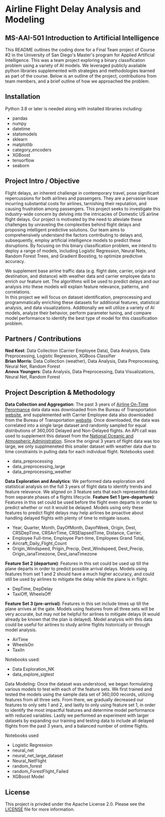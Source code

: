 # Airline Flight Delay Analysis and Modeling  
## MS-AAI-501 Introduction to Artificial Intelligence
This README outlines the coding done for a Final Team project of Course #2 in the University of San Diego's Master's program for Applied Artificial Intelligence.  This was a team project exploring a binary classification problem using a variety of AI models.  We leveraged publicly available python libraries supplemented with strategies and methodologies learned as part of the course.  Below is an outline of the project, contributions from team members, and a brief outline of how we approached the problem.

## Installation
Python 3.8 or later is needed along with installed libraries including:
* pandas
* numpy
* datetime
* statsmodels
* sklearn
* matplotlib
* category_encoders
* XGBoost
* tensorflow
* seaborn

## Project Intro / Objective
Flight delays, an inherent challenge in contemporary travel, pose significant repercussions for both airlines and passengers.  They are a pervasive issue incurring substantial costs for airlines, tarnishing their reputation, and causing frustration among passengers.  This project seeks to investigate this industry-wide concern by delving into the intricacies of Domestic US airline flight delays. Our project is motivated by the need to alleviate these challenges by unraveling the complexities behind flight delays and proposing intelligent predictive solutions.  Our team aims to comprehensively understand the factors contributing to delays and, subsequently, employ artificial intelligence models to predict these disruptions.  By focusing on this binary classification problem, we intend to deploy a range of models, including Logistic Regression, Neural Nets, Random Forest Trees, and Gradient Boosting, to optimize predictive accuracy.

We supplement base airline traffic data (e.g. flight date, carrier, origin and destination, and distance) with weather data and carrier employee data to enrich our feature set.  The algorithms will be used to predict delays and our analysis into these models will explain feature relevance, patterns, and correlations.  
In this project we will focus on dataset identification, preprocessing and programmatically enriching these datasets for additional features, statistical analysis, and data visualizations.  Additionally we will utilize a variety of AI models, analyze their behavior, perform parameter tuning, and compare model performance to identify the best type of model for this classification problem.

## Partners / Contributions
<b>Ned Kost</b>:  Data Collection (Carrier Employee Data), Data Analysis, Data Preprocessing, Logistic Regression, XGBoos Classifier  
<b>Brian Morris</b>:  Data Collection (weather), Data Analysis, Data Preprocessing, Neural Net, Random Forest  
<b>Anova Youngers</b>:  Data Analysis, Data Preprocessing, Data Visualizations, Neural Net, Random Forest  

## Project Description & Methodology
**Data Collection and Aggregation**:  The past 3 years of [Airline On-Time Perormance](https://www.transtats.bts.gov/Fields.asp?gnoyr_VQ=FGJ) data data was downloaded from the Bureau of Transportation [website](https://www.transtats.bts.gov/databases.asp?Z1qr_VQ=E&Z1qr_Qr5p=N8vn6v10&f7owrp6_VQF=D), and supplemented with Carrier Employee data  also downloaded from the Bureau of Transportation [website](https://www.transtats.bts.gov/Employment/).  Once downloaded, the data was correlated into a single large dataset and randomly sampled for equal distributions of 360,000 Delayed and Non-Delayed flights. An API call was used to supplement this dataset from the [National Oceanic and Atmospheric Administration](https://www.ncei.noaa.gov/products/land-based-station/integrated-surface-database).  Since the original 3 years of flight data was too large, we only supplmeneted this smaller dataset with weather data due to time constraints in pulling data for each individual flight.
Notebooks used:
- data_preprocessing
- data_preprocessing_large
- data_preprocessing_weather

**Data Exploration and Analytics**:  We performed data exploration and statistical analysis on the full 3 years of flight data to identify trends and feature relevance.  We aligned on 3 feature sets that each represented data from separate phases of a flights lifecycle. 
**Feature Set 1 (pre-departure)**:   Features in this set could be used before the flight even departs in order to predict whether or not it would be delayed.  Models using only these features to predict flight delays may help airlines be proactive about handling delayed flights with plenty of time to mitigate issues.
- Year, Quarter, Month, DayOfMonth, DayofWeek, Origin, Dest, CRSDepTime, CRSArrTime, CRSElapsedTime, Distance, Carrier,
- Employee Full-time, Employee Part-time, Employees Grand Total,
- Aircraft_Daily_Flight_Count
- Origin_Windspeed, Prigin_Precip, Dest_Windspeed, Dest_Precip, Origin_ianaTimezone, Dest_ianaTimezone

**Feature Set 2 (departure)**:  Features in this set could be used up till the plane departs in order to predict possible arrival delays.  Models using features from set 1 and 2 should have a much higher accuracy, and could still be used by airlines to mitigate the delay while the plane is in flight.
- DepTime, DepDelay
- TaxiOff, WheelsOff

**Feature Set 3 (pre-arrival)**:  Features in this set include times up till the plane arrives at the gate.  Models using features from all three sets will be very accurate, but may not be helpful for airlines to mitigate delays (it would already be known that the plan is delayed).  Model analysis with this data could be useful for airlines to study airline flights historically or through model analysis.
- AirTime
- WheelsOn
- TaxiIn

Notebooks used: 
- Data Exploration_NK
- data_explore_sigtest

Data Modeling:  Once the dataset was understood, we began formulating various models to test with each of the feature sets.  We first trained and tested the models using the sample data set of 360,000 records, utilizing features from all three sets.  From there, we gradually decreased our features to only sets 1 and 2, and lastly to only using feature set 1, in order to identify the most impactful features and determine model performance with reduced variables.  Lastly we performed an experiment with larger datasets by expanding our training and testing data to include all delayed flights from the past 3 years, and a balanced number of ontime flights.    

Notebooks used
- Logistic Regression
- neural_net
- neural_net_large_dataset
- Neural_NetFlight
- random_forest
- random_ForestFlight_Failed
- XGBoost Model

## License
This project is privded under the Apache License 2.0.  Please see the [LICENSE](https://github.com/NedKost/usd_data_hackathon_2023/blob/main/LICENSE) file for more information.

